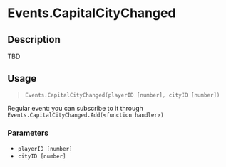 # Events.CapitalCityChanged
## Description
TBD

## Usage
> `Events.CapitalCityChanged(playerID [number], cityID [number])`

Regular event: you can subscribe to it through `Events.CapitalCityChanged.Add(<function handler>)`

### Parameters
- `playerID [number]`
- `cityID [number]`